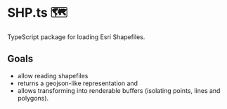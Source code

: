 # SHP.ts 🗺️

TypeScript package for loading Esri Shapefiles.

## Goals

-   allow reading shapefiles
-   returns a geojson-like representation and
-   allows transforming into renderable buffers (isolating points, lines and polygons).

